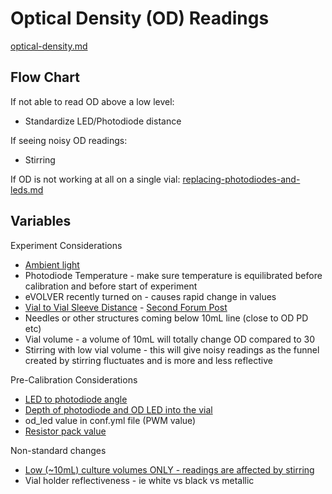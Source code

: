 # Optical Density (OD) Readings

[optical-density.md](../../hardware/smart-sleeve/optical-density.md "mention")

## Flow Chart

If not able to read OD above a low level:

* Standardize LED/Photodiode distance

If seeing noisy OD readings:

* Stirring&#x20;

If OD is not working at all on a single vial: [replacing-photodiodes-and-leds.md](replacing-photodiodes-and-leds.md "mention")

## Variables

Experiment Considerations

* [Ambient light](https://www.evolver.bio/t/od-oscillating-even-with-no-sample/209)
* Photodiode Temperature - make sure temperature is equilibrated before calibration and before start of experiment
* eVOLVER recently turned on - causes rapid change in values
* [Vial to Vial Sleeve Distance](https://www.evolver.bio/t/baseline-od-readings-change-after-rotating-vial-with-vial-aligner/260) - [Second Forum Post](https://www.evolver.bio/t/preventing-wobbling-of-the-glass-vial-for-better-od-measurements/185)
* Needles or other structures coming below 10mL line (close to OD PD etc)
* Vial volume - a volume of 10mL will totally change OD compared to 30
* Stirring with low vial volume - this will give noisy readings as the funnel created by stirring fluctuates and is more and less reflective

Pre-Calibration Considerations

* [LED to photodiode angle](https://www.evolver.bio/t/od-measurements-with-two-photodiodes/99)
* [Depth of photodiode and OD LED into the vial](https://www.evolver.bio/t/how-deeply-the-photodiode-and-ir-led-are-pushed-in-to-the-vial-greatly-affects-od-readings/360)
* od\_led value in conf.yml file (PWM value)
* [Resistor pack value](https://www.evolver.bio/t/od-led-power-level-vs-resistor-packs/87)

Non-standard changes

* [Low (\~10mL) culture volumes ONLY - readings are affected by stirring](https://www.evolver.bio/t/at-lower-culture-volumes-optical-density-readings-are-affected-by-stirring/367)
* Vial holder reflectiveness - ie white vs black vs metallic
